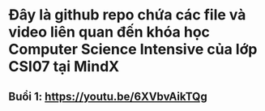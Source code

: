 # Đây là github repo chứa các file và video liên quan đến khóa học Computer Science Intensive của lớp CSI07 tại MindX 
## Buổi 1: https://youtu.be/6XVbvAikTQg
